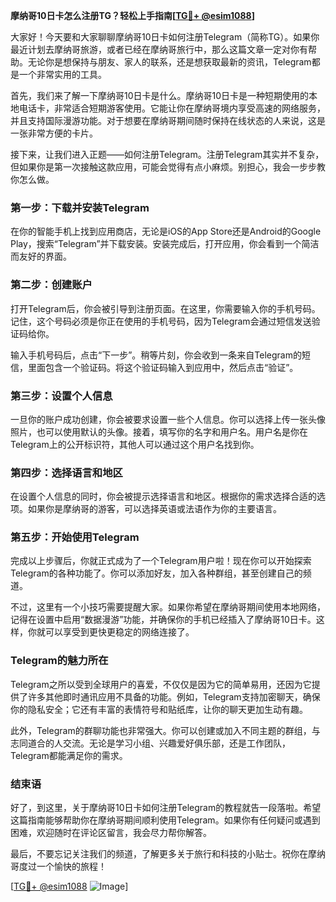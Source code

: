 **摩纳哥10日卡怎么注册TG？轻松上手指南[[TG💪+ @esim1088](https://t.me/s/esim1088)]**

大家好！今天要和大家聊聊摩纳哥10日卡如何注册Telegram（简称TG）。如果你最近计划去摩纳哥旅游，或者已经在摩纳哥旅行中，那么这篇文章一定对你有帮助。无论你是想保持与朋友、家人的联系，还是想获取最新的资讯，Telegram都是一个非常实用的工具。

首先，我们来了解一下摩纳哥10日卡是什么。摩纳哥10日卡是一种短期使用的本地电话卡，非常适合短期游客使用。它能让你在摩纳哥境内享受高速的网络服务，并且支持国际漫游功能。对于想要在摩纳哥期间随时保持在线状态的人来说，这是一张非常方便的卡片。

接下来，让我们进入正题——如何注册Telegram。注册Telegram其实并不复杂，但如果你是第一次接触这款应用，可能会觉得有点小麻烦。别担心，我会一步步教你怎么做。

### 第一步：下载并安装Telegram

在你的智能手机上找到应用商店，无论是iOS的App Store还是Android的Google Play，搜索“Telegram”并下载安装。安装完成后，打开应用，你会看到一个简洁而友好的界面。

### 第二步：创建账户

打开Telegram后，你会被引导到注册页面。在这里，你需要输入你的手机号码。记住，这个号码必须是你正在使用的手机号码，因为Telegram会通过短信发送验证码给你。

输入手机号码后，点击“下一步”。稍等片刻，你会收到一条来自Telegram的短信，里面包含一个验证码。将这个验证码输入到应用中，然后点击“验证”。

### 第三步：设置个人信息

一旦你的账户成功创建，你会被要求设置一些个人信息。你可以选择上传一张头像照片，也可以使用默认的头像。接着，填写你的名字和用户名。用户名是你在Telegram上的公开标识符，其他人可以通过这个用户名找到你。

### 第四步：选择语言和地区

在设置个人信息的同时，你会被提示选择语言和地区。根据你的需求选择合适的选项。如果你是摩纳哥的游客，可以选择英语或法语作为你的主要语言。

### 第五步：开始使用Telegram

完成以上步骤后，你就正式成为了一个Telegram用户啦！现在你可以开始探索Telegram的各种功能了。你可以添加好友，加入各种群组，甚至创建自己的频道。

不过，这里有一个小技巧需要提醒大家。如果你希望在摩纳哥期间使用本地网络，记得在设置中启用“数据漫游”功能，并确保你的手机已经插入了摩纳哥10日卡。这样，你就可以享受到更快更稳定的网络连接了。

### Telegram的魅力所在

Telegram之所以受到全球用户的喜爱，不仅仅是因为它的简单易用，还因为它提供了许多其他即时通讯应用不具备的功能。例如，Telegram支持加密聊天，确保你的隐私安全；它还有丰富的表情符号和贴纸库，让你的聊天更加生动有趣。

此外，Telegram的群聊功能也非常强大。你可以创建或加入不同主题的群组，与志同道合的人交流。无论是学习小组、兴趣爱好俱乐部，还是工作团队，Telegram都能满足你的需求。

### 结束语

好了，到这里，关于摩纳哥10日卡如何注册Telegram的教程就告一段落啦。希望这篇指南能够帮助你在摩纳哥期间顺利使用Telegram。如果你有任何疑问或遇到困难，欢迎随时在评论区留言，我会尽力帮你解答。

最后，不要忘记关注我们的频道，了解更多关于旅行和科技的小贴士。祝你在摩纳哥度过一个愉快的旅程！

[[TG💪+ @esim1088](https://t.me/s/esim1088) ![Image](https://i.postimg.cc/4NQfJmqS/Snipaste-2025-05-13-00-14-12.png)]